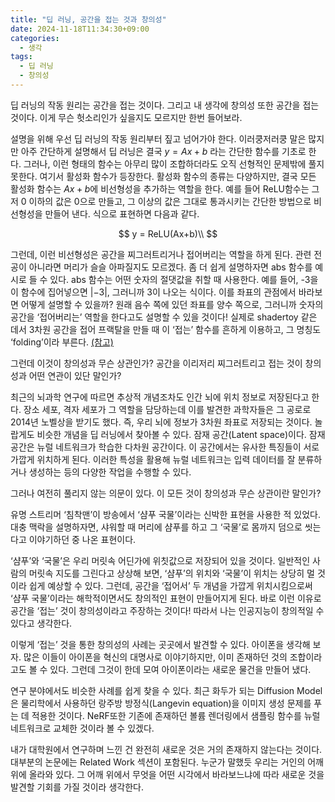 ```yaml
---
title: "딥 러닝, 공간을 접는 것과 창의성"
date: 2024-11-18T11:34:30+09:00
categories:
  - 생각
tags:
  - 딥 러닝
  - 창의성
---
```


딥 러닝의 작동 원리는 공간을 접는 것이다. 그리고 내 생각에 창의성 또한 공간을 접는 것이다. 이게 무슨 헛소리인가 싶을지도 모르지만 한번 들어보라.

설명을 위해 우선 딥 러닝의 작동 원리부터 짚고 넘어가야 한다. 이러쿵저러쿵 말은 많지만 아주 간단하게 설명해서 딥 러닝은 결국 $y=Ax+b$ 라는 간단한 함수를 기초로 한다. 그러나, 이런 형태의 함수는 아무리 많이 조합하더라도 오직 선형적인 문제밖에 풀지 못한다. 여기서 활성화 함수가 등장한다. 활성화 함수의 종류는 다양하지만, 결국 모든 활성화 함수는 $Ax+b$에 비선형성을 추가하는 역할을 한다. 예를 들어 ReLU함수는 그저 0 이하의 값은 0으로 만들고, 그 이상의 값은 그대로 통과시키는 간단한 방법으로 비선형성을 만들어 낸다. 식으로 표현하면 다음과 같다.


$$
y = ReLU(Ax+b)\\
$$


그런데, 이런 비선형성은 공간을 찌그러트리거나 접어버리는 역할을 하게 된다. 관련 전공이 아니라면 머리가 슬슬 아파질지도 모르겠다. 좀 더 쉽게 설명하자면 abs 함수를 예시로 들 수 있다. abs 함수는 어떤 숫자의 절댓값을 취할 때 사용한다. 예를 들어, -3을 이 함수에 집어넣으면 $|-3|$, 그러니까 3이 나오는 식이다. 이를 좌표의 관점에서 바라보면 어떻게 설명할 수 있을까? 원래 음수 쪽에 있던 좌표를 양수 쪽으로, 그러니까 숫자의 공간을 ‘접어버리는’ 역할을 한다고도 설명할 수 있을 것이다! 실제로 shadertoy 같은 데서 3차원 공간을 접어 프랙탈을 만들 때 이 ‘접는’ 함수를 흔하게 이용하고, 그 명칭도 ‘folding’이라 부른다. [(참고)](http://roy.red/posts/folding-the-koch-snowflake/)

그런데 이것이 창의성과 무슨 상관인가? 공간을 이리저리 찌그러트리고 접는 것이 창의성과 어떤 연관이 있단 말인가?

최근의 뇌과학 연구에 따르면 추상적 개념조차도 인간 뇌에 위치 정보로 저장된다고 한다. 장소 세포, 격자 세포가 그 역할을 담당하는데 이를 발견한 과학자들은 그 공로로 2014년 노벨상을 받기도 했다. 즉, 우리 뇌에 정보가 3차원 좌표로 저장되는 것이다. 놀랍게도 비슷한 개념을 딥 러닝에서 찾아볼 수 있다. 잠재 공간(Latent space)이다. 잠재 공간은 뉴럴 네트워크가 학습한 다차원 공간이다. 이 공간에서는 유사한 특징들이 서로 가깝게 위치하게 된다. 이러한 특성을 활용해 뉴럴 네트워크는 입력 데이터를 잘 분류하거나 생성하는 등의 다양한 작업을 수행할 수 있다.

그러나 여전히 풀리지 않는 의문이 있다. 이 모든 것이 창의성과 무슨 상관이란 말인가?

유명 스트리머 ‘침착맨’이 방송에서 ‘샴푸 국물’이라는 신박한 표현을 사용한 적 있었다. 대충 맥락을 설명하자면, 샤워할 때 머리에 샴푸를 하고 그 ‘국물’로 몸까지 덤으로 씻는다고 이야기하던 중 나온 표현이다.

‘샴푸’와 ‘국물’은 우리 머릿속 어딘가에 위칫값으로 저장되어 있을 것이다. 일반적인 사람의 머릿속 지도를 그린다고 상상해 보면, ‘샴푸’의 위치와 ‘국물’이 위치는 상당히 멀 것이라 쉽게 예상할 수 있다. 그런데, 공간을 ‘접어서’ 두 개념을 가깝게 위치시킴으로써 ‘샴푸 국물’이라는 해학적이면서도 창의적인 표현이 만들어지게 된다. 바로 이런 이유로 공간을 ‘접는’ 것이 창의성이라고 주장하는 것이다! 따라서 나는 인공지능이 창의적일 수 있다고 생각한다.

이렇게 ‘접는’ 것을 통한 창의성의 사례는 곳곳에서 발견할 수 있다. 아이폰을 생각해 보자. 많은 이들이 아이폰을 혁신의 대명사로 이야기하지만, 이미 존재하던 것의 조합이라고도 볼 수 있다. 그런데 그것이 한데 모여 아이폰이라는 새로운 물건을 만들어 냈다.

연구 분야에서도 비슷한 사례를 쉽게 찾을 수 있다. 최근 화두가 되는 Diffusion Model은 물리학에서 사용하던 랑주방 방정식(Langevin equation)을 이미지 생성 문제를 푸는 데 적용한 것이다. NeRF또한 기존에 존재하던 볼륨 렌더링에서 샘플링 함수를 뉴럴 네트워크로 교체한 것이라 볼 수 있겠다.

내가 대학원에서 연구하며 느낀 건 완전히 새로운 것은 거의 존재하지 않는다는 것이다. 대부분의 논문에는 Related Work 섹션이 포함된다. 누군가 말했듯 우리는 거인의 어깨 위에 올라와 있다. 그 어깨 위에서 무엇을 어떤 시각에서 바라보느냐에 따라 새로운 것을 발견할 기회를 가질 것이라 생각한다.

